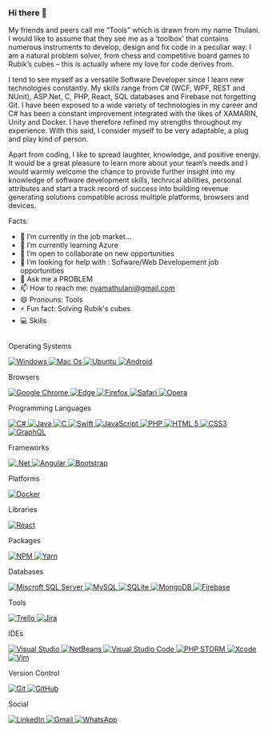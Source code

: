 ### Hi there 👋

My friends and peers call me “Tools” which is drawn from my name Thulani.
I would like to assume that they see me as a ‘toolbox’ that contains numerous
instruments to develop, design and fix code in a peculiar way.
I am a natural problem solver, from chess and competitive board games to
Rubik’s cubes – this is actually where my love for code derives from.

I tend to see myself as a versatile Software Developer since I learn new
technologies constantly. My skills range from C# (WCF, WPF, REST and
NUnit), ASP.Net, C, PHP, React, SQL databases and Firebase not forgetting Git.
I have been exposed to a wide variety of technologies in my career and C# has
been a constant improvement integrated with the likes of XAMARIN, Unity
and Docker. I have therefore refined my strengths throughout my experience.
With this said, I consider myself to be very adaptable, a plug and play kind of person.

Apart from coding, I like to spread laughter, knowledge, and positive energy.
It would be a great pleasure to learn more about your team’s needs and I
would warmly welcome the chance to provide further insight into my
knowledge of software development skills, technical abilities, personal
attributes and start a track record of success into building revenue generating
solutions compatible across multiple platforms, browsers and devices.

Facts:

- 🔭 I’m currently in the job market...
- 🌱 I’m currently learning Azure
- 👯 I’m open to collaborate on new opportunities
- 🤔 I’m looking for help with : Sofware/Web Developement job opportunities
- 💬 Ask me a PROBLEM
- 📫 How to reach me: nyamathulani@gmail.com
- 😄 Pronouns: Tools
- ⚡ Fun fact: Solving Rubik's cubes
- 💻 Skills
<div class="column">
  <p>Operating Systems</p>
  <a href="https://www.microsoft.com/en-gb/software-download/windows10">
    <img src="https://img.shields.io/badge/Windows-0078D6?style=for-the-badge&logo=windows&logoColor=white" alt="Windows">
  </a>
  <a href="https://www.apple.com/za/macos/">
    <img src="https://img.shields.io/badge/mac%20os-000000?style=for-the-badge&logo=macos&logoColor=F0F0F0" alt="Mac Os">
  </a>
  <a href="https://ubuntu.com/download">
    <img src="https://img.shields.io/badge/Ubuntu-E95420?style=for-the-badge&logo=ubuntu&logoColor=white" alt="Ubuntu">
  </a>
  <a href="https://developer.android.com/studio">
    <img src="https://img.shields.io/badge/Android-3DDC84?style=for-the-badge&logo=android&logoColor=white" alt="Android">
  </a>
</div> 
<div class="column">
  <p>Browsers</p>
  <a href="https://www.google.com/chrome/fast-and-secure/">
    <img src="https://img.shields.io/badge/Google%20Chrome-4285F4?style=for-the-badge&logo=GoogleChrome&logoColor=white" alt="Google Chrome">
  </a>
  <a href="https://www.microsoft.com/en-us/edge">
    <img src="https://img.shields.io/badge/Edge-0078D7?style=for-the-badge&logo=Microsoft-edge&logoColor=white" alt="Edge">
  </a>
  <a href="https://www.mozilla.org/en-US/firefox/new/">
    <img src="https://img.shields.io/badge/Firefox-FF7139?style=for-the-badge&logo=Firefox-Browser&logoColor=white" alt="Firefox">
  </a>
  <a href="https://support.apple.com/downloads/safari">
    <img src="https://img.shields.io/badge/Safari-000000?style=for-the-badge&logo=Safari&logoColor=white" alt="Safari">
  </a>
  <a href="https://www.opera.com/gx">
    <img src="https://img.shields.io/badge/Opera-FF1B2D?style=for-the-badge&logo=Opera&logoColor=white" alt="Opera">
  </a>
</div>
<div class="column">
  <p>Programming Languages</p>
  <a href="https://docs.microsoft.com/en-us/dotnet/csharp/">
    <img src="https://img.shields.io/badge/c%23-%23239120.svg?style=for-the-badge&logo=c-sharp&logoColor=white" alt="C#">
  </a>
  <a href="https://www.java.com/en/">
    <img src="https://img.shields.io/badge/java-%23ED8B00.svg?style=for-the-badge&logo=java&logoColor=white" alt="Java">
  </a>
  <a href="https://www.learn-c.org/">
    <img src="https://img.shields.io/badge/c-%2300599C.svg?style=for-the-badge&logo=c&logoColor=white" alt="C">
  </a>
  <a href="https://developer.apple.com/swift/">
    <img src="https://img.shields.io/badge/swift-F54A2A?style=for-the-badge&logo=swift&logoColor=white" alt="Swift">
  </a>
  <a href="https://www.javascript.com/">
    <img src="https://img.shields.io/badge/javascript-%23323330.svg?style=for-the-badge&logo=javascript&logoColor=%23F7DF1E" alt="JavaScript">
  </a>
  <a href="https://www.php.net/">
    <img src="https://img.shields.io/badge/php-%23777BB4.svg?style=for-the-badge&logo=php&logoColor=white" alt="PHP">
  </a>
  <a href="https://html.com/">
    <img src="https://img.shields.io/badge/html5-%23E34F26.svg?style=for-the-badge&logo=html5&logoColor=white" alt="HTML 5">
  </a>
  <a href="https://www.w3.org/Style/CSS/Overview.en.html">
    <img src="https://img.shields.io/badge/css3-%231572B6.svg?style=for-the-badge&logo=css3&logoColor=white" alt="CSS3">
  </a>
  <a href="https://graphql.org/">
    <img src="https://img.shields.io/badge/-GraphQL-E10098?style=for-the-badge&logo=graphql&logoColor=white" alt="GraphQL">
  </a>
</div>
<div class="column">
  <p>Frameworks</p>
  <a href="https://dotnet.microsoft.com/">
    <img src="https://img.shields.io/badge/.NET-5C2D91?style=for-the-badge&logo=.net&logoColor=white" alt=".Net">
  </a>
  <a href="https://angular.io/">
    <img src="https://img.shields.io/badge/angular-%23DD0031.svg?style=for-the-badge&logo=angular&logoColor=white" alt="Angular">
  </a>
  <a href="https://getbootstrap.com/">
  <img src="https://img.shields.io/badge/bootstrap-%23563D7C.svg?style=for-the-badge&logo=bootstrap&logoColor=white" alt="Bootstrap">
  </a>
</div>
<div class="column">
  <p>Platforms</p>
  <a href="https://www.docker.com/">
    <img src="https://img.shields.io/badge/docker-%230db7ed.svg?style=for-the-badge&logo=docker&logoColor=white" alt="Docker">
  </a>
</div>
<div class="column">
  <p>Libraries</p>
  <a href="https://reactjs.org/">
  <img src="https://img.shields.io/badge/react-%2320232a.svg?style=for-the-badge&logo=react&logoColor=%2361DAFB" alt="React">
  </a>
</div>
<div class="column">
  <p>Packages</p>
  <a href="https://www.npmjs.com/">
    <img src="https://img.shields.io/badge/NPM-%23000000.svg?style=for-the-badge&logo=npm&logoColor=white" alt="NPM">
  </a>
  <a href="https://yarnpkg.com/">
    <img src="https://img.shields.io/badge/yarn-%232C8EBB.svg?style=for-the-badge&logo=yarn&logoColor=white" alt="Yarn">
  </a>
</div>
<div class="column">
  <p>Databases</p>
  <a href="https://docs.microsoft.com/en-us/sql/ssms/sql-server-management-studio-ssms?view=sql-server-ver15">
  <img src="https://img.shields.io/badge/Microsoft%20SQL%20Sever-CC2927?style=for-the-badge&logo=microsoft%20sql%20server&logoColor=white" alt="Miscroft SQL Server">
  </>
  <a href="https://www.mysql.com/">
    <img src="https://img.shields.io/badge/mysql-%2300f.svg?style=for-the-badge&logo=mysql&logoColor=white" alt="MySQL">
  </a>
  <a href="https://www.sqlite.org/index.html">
    <img src="https://img.shields.io/badge/sqlite-%2307405e.svg?style=for-the-badge&logo=sqlite&logoColor=white" alt="SQLite">
  </a>
  <a href="https://www.mongodb.com/">
    <img src="https://img.shields.io/badge/MongoDB-%234ea94b.svg?style=for-the-badge&logo=mongodb&logoColor=white" alt="MongoDB">
  </a>
  <a href="https://firebase.google.com/">
    <img src="https://img.shields.io/badge/firebase-%23039BE5.svg?style=for-the-badge&logo=firebase" alt="Firebase">
  </a>
</div>
<div class="column">
  <p>Tools</p>
  <a href="https://trello.com/en">
    <img src="https://img.shields.io/badge/Trello-%23026AA7.svg?style=for-the-badge&logo=Trello&logoColor=white" alt="Trello">
  </a>
  <a href="https://www.atlassian.com/software/jira">
    <img src="https://img.shields.io/badge/jira-%230A0FFF.svg?style=for-the-badge&logo=jira&logoColor=white" alt="Jira">
  </a>
</div>
<div class="column">
  <p>IDEs</p>
  <a href="https://visualstudio.microsoft.com/downloads/">
    <img src="https://img.shields.io/badge/Visual%20Studio-5C2D91.svg?style=for-the-badge&logo=visual-studio&logoColor=white" alt="Visual Studio">
  </a>
  <a href="https://netbeans.apache.org/download/index.html">
    <img src="https://img.shields.io/badge/NetBeansIDE-1B6AC6.svg?style=for-the-badge&logo=apache-netbeans-ide&logoColor=white" alt="NetBeans">
  </a>
  <a href="https://code.visualstudio.com/download">
    <img src="https://img.shields.io/badge/Visual%20Studio%20Code-0078d7.svg?style=for-the-badge&logo=visual-studio-code&logoColor=white" alt="Visual Studio Code">
  </a>
  <a href="https://www.jetbrains.com/phpstorm/download/#section=windows">
    <img src="https://img.shields.io/badge/phpstorm-143?style=for-the-badge&logo=phpstorm&logoColor=black&color=black&labelColor=darkorchid" alt="PHP STORM">
  </a>
  <a href="https://developer.apple.com/xcode/">
    <img src="https://img.shields.io/badge/Xcode-007ACC?style=for-the-badge&logo=Xcode&logoColor=white" alt="Xcode">
  </a>
  <a href="https://www.vim.org/download.php">
    <img src="https://img.shields.io/badge/VIM-%2311AB00.svg?style=for-the-badge&logo=vim&logoColor=white" alt="Vim">
  </a>
</div>
<div class="column">
  <p>Version Control</p>
  <a href="https://git-scm.com/">
    <img src="https://img.shields.io/badge/git-%23F05033.svg?style=for-the-badge&logo=git&logoColor=white" alt="Git">
  </a>
  <a href="https://github.com/ThulaniNyama">
    <img src="https://img.shields.io/badge/github-%23121011.svg?style=for-the-badge&logo=github&logoColor=white" alt="GitHub">
  </a>
</div>
<div class="column">
  <p>Social</p>
  <a href="https://www.linkedin.com/in/thulani-nyama-816194198/">
    <img src="https://img.shields.io/badge/linkedin-%230077B5.svg?style=for-the-badge&logo=linkedin&logoColor=white" alt="LinkedIn">
  </a>
  <a href="mailto:nyamathulani@gmail.com">
    <img src="https://img.shields.io/badge/Gmail-D14836?style=for-the-badge&logo=gmail&logoColor=white" alt="Gmail">
  </a>
  <a href="https://wa.me/+27818481977">
    <img src="https://img.shields.io/badge/WhatsApp-25D366?style=for-the-badge&logo=whatsapp&logoColor=white" alt="WhatsApp">
  </a>
</div>
